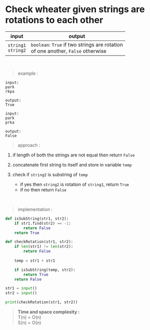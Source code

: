 # Check wheater given strings are rotations to each other

| input | output |
| --- | --- |
| `string1`<br> `string2` | `boolean`: `True` if two strings are rotation <br> of one another, `False` otherwise |

<br>

> example :

```
input:
park
rkpa

output:
True
```

```
input:
park
prka

output:
False
```

> approach :

1. if length of both the strings are not equal then return `False`

2. concatenate first string to itself and store in variable `temp`

3. check if `string2` is substring of `temp`
    * if yes then `string2` is rotation of `string1`, return `True`
    * if no then return `False`

<br>

> implementation :

```python
def isSubString(str1, str2):
    if str1.find(str2) == -1:
        return False
    return True

def checkRotation(str1, str2):
    if len(str1) != len(str2):
        return False 
    
    temp = str1 + str1

    if isSubString(temp, str2):
        return True
    return False

str1 = input()
str2 = input()

print(checkRotation(str1, str2))
```

> **Time and space complexity :**
<br>T(n) = O(n)
<br>S(n) = O(n)